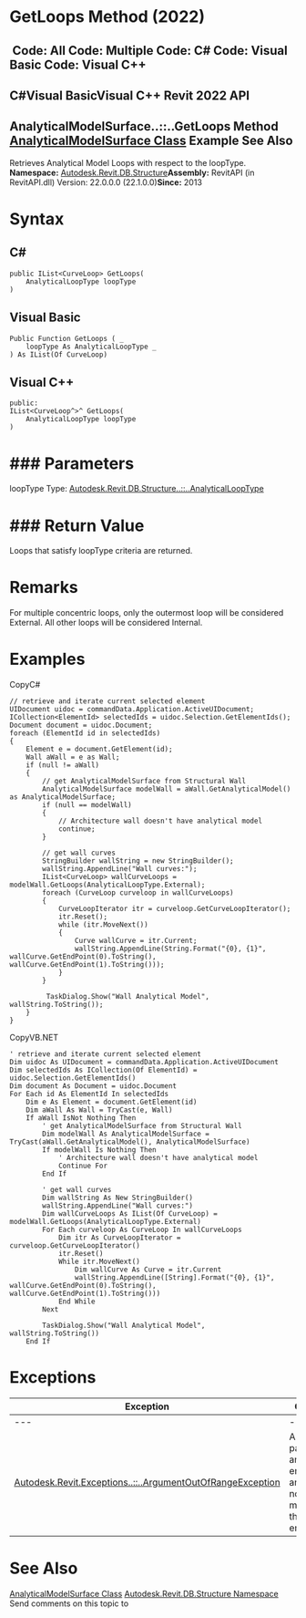 # GetLoops Method (2022)

﻿
 Code: All Code: Multiple Code: C# Code: Visual Basic Code: Visual C++   
---  
C#Visual BasicVisual C++
Revit 2022 API  
---  
AnalyticalModelSurface..::..GetLoops Method   
[AnalyticalModelSurface Class](8c656a67-d41d-c5e5-f75a-554173dfcdd9.md "AnalyticalModelSurface Class") Example See Also  
---  
Retrieves Analytical Model Loops with respect to the loopType. 
**Namespace:** [Autodesk.Revit.DB.Structure](d586b341-f687-9d90-e96d-255806b7d4fc.md "Autodesk.Revit.DB.Structure Namespace")**Assembly:** RevitAPI (in RevitAPI.dll) Version: 22.0.0.0 (22.1.0.0)**Since:** 2013 
# Syntax
C#  
---  
```text
public IList<CurveLoop> GetLoops(
	AnalyticalLoopType loopType
)
```
  
Visual Basic  
---  
```text
Public Function GetLoops ( _
	loopType As AnalyticalLoopType _
) As IList(Of CurveLoop)
```
  
Visual C++  
---  
```text
public:
IList<CurveLoop^>^ GetLoops(
	AnalyticalLoopType loopType
)
```
  
# ### Parameters
loopType
    Type: [Autodesk.Revit.DB.Structure..::..AnalyticalLoopType](e19a91b9-b428-11a1-61a7-55296df56c2e.md "AnalyticalLoopType Enumeration")
# ### Return Value
Loops that satisfy loopType criteria are returned. 
# Remarks
For multiple concentric loops, only the outermost loop will be considered External. All other loops will be considered Internal. 
# Examples
CopyC#
```text
// retrieve and iterate current selected element
UIDocument uidoc = commandData.Application.ActiveUIDocument;
ICollection<ElementId> selectedIds = uidoc.Selection.GetElementIds();
Document document = uidoc.Document;
foreach (ElementId id in selectedIds)
{
    Element e = document.GetElement(id);
    Wall aWall = e as Wall;
    if (null != aWall)
    {
        // get AnalyticalModelSurface from Structural Wall
        AnalyticalModelSurface modelWall = aWall.GetAnalyticalModel() as AnalyticalModelSurface;
        if (null == modelWall)
        {
            // Architecture wall doesn't have analytical model
            continue;
        }

        // get wall curves
        StringBuilder wallString = new StringBuilder();
        wallString.AppendLine("Wall curves:");
        IList<CurveLoop> wallCurveLoops = modelWall.GetLoops(AnalyticalLoopType.External);
        foreach (CurveLoop curveloop in wallCurveLoops)
        {
            CurveLoopIterator itr = curveloop.GetCurveLoopIterator();
            itr.Reset();
            while (itr.MoveNext())
            {
                Curve wallCurve = itr.Current;
                wallString.AppendLine(String.Format("{0}, {1}", wallCurve.GetEndPoint(0).ToString(), wallCurve.GetEndPoint(1).ToString()));
            }
        }

         TaskDialog.Show("Wall Analytical Model", wallString.ToString());
    }
}
```

CopyVB.NET
```text
' retrieve and iterate current selected element
Dim uidoc As UIDocument = commandData.Application.ActiveUIDocument
Dim selectedIds As ICollection(Of ElementId) = uidoc.Selection.GetElementIds()
Dim document As Document = uidoc.Document
For Each id As ElementId In selectedIds
    Dim e As Element = document.GetElement(id)
    Dim aWall As Wall = TryCast(e, Wall)
    If aWall IsNot Nothing Then
        ' get AnalyticalModelSurface from Structural Wall
        Dim modelWall As AnalyticalModelSurface = TryCast(aWall.GetAnalyticalModel(), AnalyticalModelSurface)
        If modelWall Is Nothing Then
            ' Architecture wall doesn't have analytical model
            Continue For
        End If

        ' get wall curves
        Dim wallString As New StringBuilder()
        wallString.AppendLine("Wall curves:")
        Dim wallCurveLoops As IList(Of CurveLoop) = modelWall.GetLoops(AnalyticalLoopType.External)
        For Each curveloop As CurveLoop In wallCurveLoops
            Dim itr As CurveLoopIterator = curveloop.GetCurveLoopIterator()
            itr.Reset()
            While itr.MoveNext()
                Dim wallCurve As Curve = itr.Current
                wallString.AppendLine([String].Format("{0}, {1}", wallCurve.GetEndPoint(0).ToString(), wallCurve.GetEndPoint(1).ToString()))
            End While
        Next

        TaskDialog.Show("Wall Analytical Model", wallString.ToString())
    End If
```

# Exceptions
| Exception | Condition |
| --- | --- |
| --- | --- |
| [Autodesk.Revit.Exceptions..::..ArgumentOutOfRangeException](60f148c9-ece0-a6bb-4e12-bb4a9c8c8a24.md "ArgumentOutOfRangeException Class") | A value passed for an enumeration argument is not a member of that enumeration |

# See Also
[AnalyticalModelSurface Class](8c656a67-d41d-c5e5-f75a-554173dfcdd9.md "AnalyticalModelSurface Class")
[Autodesk.Revit.DB.Structure Namespace](d586b341-f687-9d90-e96d-255806b7d4fc.md "Autodesk.Revit.DB.Structure Namespace")
Send comments on this topic to 